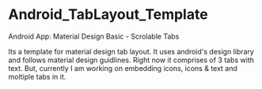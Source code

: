 # Android_TabLayout_Template
Android App: Material Design Basic - Scrolable Tabs

Its a template for material design tab layout. It uses android's design library and follows material design guidlines. Right now it comprises of 3 tabs with text. But, currently I am working on embedding icons, icons & text and moltiple tabs in it. 
